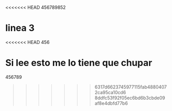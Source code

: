 <<<<<<< HEAD
456789852

linea 3
=======
<<<<<<< HEAD
456

Si lee esto me lo tiene que chupar
=======
456789
>>>>>>> 6317d6623745977115fab48804072ca95ca10cd6
>>>>>>> 8ddfc53f92f05ec6bd6b3cbde09af8e4dbfd77b6
